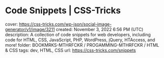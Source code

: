# Code Snippets | CSS-Tricks

cover: https://css-tricks.com/wp-json/social-image-generator/v1/image/3211
created: November 3, 2022 6:56 PM (UTC)
description: A collection of code snippets for web developers, including code for HTML, CSS, JavaScript, PHP, WordPress, jQuery, HTAccess, and more!
folder: BOOKMRKS-MTHRFCKR / PROGAMMING-MTHRFCKR / HTML & CSS
tags: dev, HTML, CSS
url: https://css-tricks.com/snippets